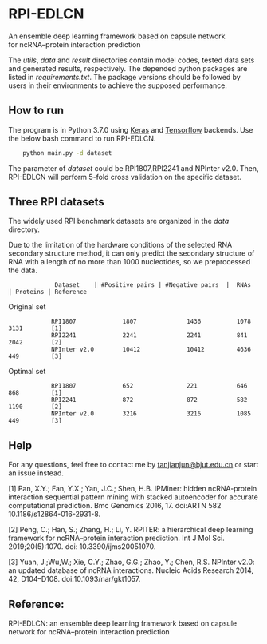 # RPI-EDLCN
 An ensemble deep learning framework based on capsule network for ncRNA–protein interaction prediction

The _utils_, _data_ and _result_ directories contain model codes, tested data sets and generated results, respectively.
The depended python packages are listed in _requirements.txt_. The package versions should be followed by users in their environments to achieve the supposed performance.

## How to run

The program is in Python 3.7.0 using [Keras](https://keras.io/) and [Tensorflow](https://www.tensorflow.org/) backends. Use the below bash command to run RPI-EDLCN.

```bash
    python main.py -d dataset
```

The parameter of _dataset_ could be RPI1807,RPI2241 and NPInter v2.0. Then, RPI-EDLCN will perform 5-fold cross validation on the specific dataset.


## Three RPI datasets

The widely used RPI benchmark datasets are organized in the _data_ directory. 

Due to the limitation of the hardware conditions of the selected RNA secondary structure method, it can only predict the secondary structure of RNA with a length of no more than 1000 nucleotides, so we preprocessed the data.

                 Dataset    | #Positive pairs | #Negative pairs  |  RNAs  | Proteins | Reference

Original set    

                RPI1807             1807              1436          1078      3131        [1]
				RPI2241             2241              2241          841       2042        [2]
                NPInter v2.0        10412             10412         4636      449         [3]

Optimal set     

                RPI1807             652               221           646       868         [1]
				RPI2241             872               872           582       1190        [2]
                NPInter v2.0        3216              3216          1085      449         [3]
 
## Help

For any questions, feel free to contact me by tanjianjun@bjut.edu.cn or start an issue instead.


[1] Pan, X.Y.; Fan, Y.X.; Yan, J.C.; Shen, H.B. IPMiner: hidden ncRNA-protein interaction sequential pattern mining with stacked autoencoder for accurate computational prediction. Bmc Genomics 2016, 17. doi:ARTN 582 10.1186/s12864-016-2931-8.

[2] Peng, C.; Han, S.; Zhang, H.; Li, Y. RPITER: a hierarchical deep learning framework for ncRNA–protein interaction prediction. Int J Mol Sci. 2019;20(5):1070. doi: 10.3390/ijms20051070.

[3] Yuan, J.;Wu,W.; Xie, C.Y.; Zhao, G.G.; Zhao, Y.; Chen, R.S. NPInter v2.0: an updated database of ncRNA interactions. Nucleic Acids Research 2014, 42, D104–D108. doi:10.1093/nar/gkt1057.
## Reference:
RPI-EDLCN: an ensemble deep learning framework based on capsule network for ncRNA–protein interaction prediction